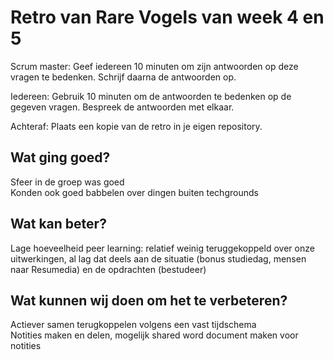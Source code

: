 # Retro van Rare Vogels van week 4 en 5
Scrum master: Geef iedereen 10 minuten om zijn antwoorden op deze vragen te bedenken. Schrijf daarna de antwoorden op. 

Iedereen: Gebruik 10 minuten om de antwoorden te bedenken op de gegeven vragen. Bespreek de antwoorden met elkaar.

Achteraf: Plaats een kopie van de retro in je eigen repository.

## Wat ging goed?
Sfeer in de groep was goed  
Konden ook goed babbelen over dingen buiten techgrounds   

## Wat kan beter?
Lage hoeveelheid peer learning: relatief weinig teruggekoppeld over onze uitwerkingen, al lag dat deels aan de situatie (bonus studiedag, mensen naar Resumedia) en de opdrachten (bestudeer)  

## Wat kunnen wij doen om het te verbeteren?
Actiever samen terugkoppelen volgens een vast tijdschema  
Notities maken en delen, mogelijk shared word document maken voor notities  